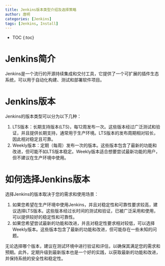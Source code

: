```yaml
---
title: Jenkins版本类型介绍及选择策略
author: 唐明
categories: [Jenkins]
tags: [Jenkins, Install]
---
```

* TOC
{:toc}

# Jenkins简介
Jenkins是一个流行的开源持续集成和交付工具，它提供了一个可扩展的插件生态系统，可以用于自动化构建、测试和部署软件项目。

# Jenkins版本
Jenkins的版本类型可以分为以下几种：
1. LTS版本：长期支持版本(LTS)，每12周发布一次。这些版本经过广泛测试和验证，并且提供长期支持，通常用于生产环境。LTS版本的发布周期相对较长，因此相对稳定且可靠。
2. Weekly版本：定期（每周）发布一次的版本。这些版本包含了最新的功能和改进，但可能不如LTS版本稳定。Weekly版本适合想要尝试最新功能的用户，但不建议在生产环境中使用。

# 如何选择Jenkins版本
选择Jenkins的版本取决于您的需求和使用场景：
1. 如果您希望在生产环境中使用Jenkins，并且对稳定性和可靠性要求较高，建议选择LTS版本。这些版本经过长时间的测试和验证，已被广泛采用和使用，可以提供较好的稳定性和可靠性。
2. 如果您希望尝试最新的功能和改进，并且对稳定性要求相对较低，可以选择Weekly版本。这些版本包含了最新的功能和改进，但可能存在一些未知的问题。

无论选择哪个版本，建议在测试环境中进行验证和评估，以确保其满足您的需求和预期。此外，定期升级到最新版本也是一个好的实践，以获取最新的功能和改进，并保持系统的安全性和稳定性。

